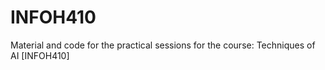 # INFOH410
Material and code for the practical sessions for the course: Techniques of AI [INFOH410]

